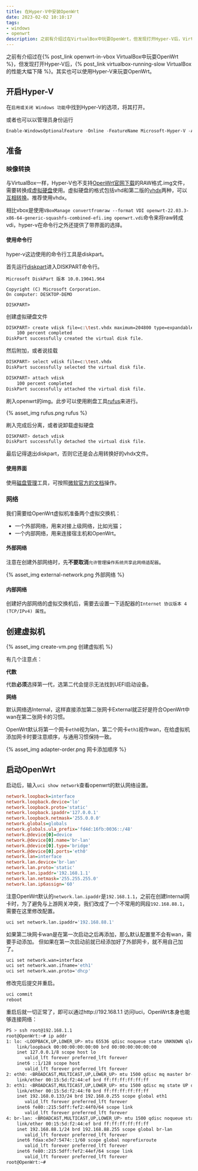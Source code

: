 ```yaml
---
title: 在Hyper-V中安装OpenWrt
date: 2023-02-02 10:10:17
tags:
- windows
- openwrt
description: 之前有介绍过在VirtualBox中玩耍OpenWrt，但发现打开Hyper-V后，VirtualBox的性能大幅下降。其实也可以使用Hyper-V来玩耍OpenWrt。
---
```

之前有介绍过在{% post_link openwrt-in-vbox VirtualBox中玩耍OpenWrt %}，但发现打开Hyper-V后，{% post_link virtualbox-running-slow VirtualBox的性能大幅下降 %}。其实也可以使用Hyper-V来玩耍OpenWrt。

## 开启Hyper-V

在`启用或关闭 Windows 功能`中找到Hyper-V的选项，将其打开。

或者也可以以管理员身份运行
```powershell
Enable-WindowsOptionalFeature -Online -FeatureName Microsoft-Hyper-V -All
```

## 准备

### 映像转换

与VirtualBox一样，Hyper-V也不支持[OpenWrt官网下载](https://openwrt.org/releases/start)的RAW格式.img文件，需要转换成[虚拟硬盘](https://learn.microsoft.com/en-us/windows-server/storage/disk-management/manage-virtual-hard-disks)使用。虚拟硬盘的格式包括vhd和第二版的[vhdx](https://learn.microsoft.com/en-us/openspecs/windows_protocols/ms-vhdx/83e061f8-f6e2-4de1-91bd-5d518a43d477)两种，可以[互相转换](https://learn.microsoft.com/en-us/troubleshoot/system-center/vmm/convert-between-vhd-vhdx-formats)。推荐使用vhdx。

相比vbox是使用`VBoxManage convertfromraw --format VDI openwrt-22.03.3-x86-64-generic-squashfs-combined-efi.img openwrt.vdi`命令来将raw转成vdi，hyper-v在命令行之外还提供了带界面的选择。

#### 使用命令行

hyper-v这边使用的命令行工具是diskpart。

首先运行[diskpart](https://learn.microsoft.com/en-us/windows-server/administration/windows-commands/diskpart)进入DISKPART命令行。
```
Microsoft DiskPart 版本 10.0.19041.964

Copyright (C) Microsoft Corporation.
On computer: DESKTOP-DEMO

DISKPART>
```

创建虚拟硬盘文件
```bash
DISKPART> create vdisk file=c:\test.vhdx maximum=204800 type=expandable
    100 percent completed
DiskPart successfully created the virtual disk file.
```

然后附加，或者说挂载
```bash
DISKPART> select vdisk file=c:\test.vhdx
DiskPart successfully selected the virtual disk file.

DISKPART> attach vdisk
    100 percent completed
DiskPart successfully attached the virtual disk file.
```

刷入openwrt的img。此步可以使用刷盘工具[rufus](https://rufus.ie/zh/)来进行。

{% asset_img rufus.png rufus %}

刷入完成后分离，或者说卸载虚拟硬盘
```bash
DISKPART> detach vdisk
DiskPart successfully detached the virtual disk file.
```

最后记得退出diskpart，否则它还是会占用转换好的vhdx文件。

#### 使用界面

使用[磁盘管理](https://learn.microsoft.com/zh-cn/windows-server/storage/disk-management/overview-of-disk-management)工具，可按照[微软官方的文档](https://learn.microsoft.com/zh-cn/windows-server/storage/disk-management/manage-virtual-hard-disks)操作。

### 网络

我们需要给OpenWrt虚拟机准备两个虚拟交换机：
- 一个外部网络，用来对接上级网络，比如光猫；
- 一个内部网络，用来连接宿主机和OpenWrt。

#### 外部网络

注意在创建外部网络时，先**不要取消**`允许管理操作系统共享此网络适配器`。

{% asset_img external-network.png 外部网络 %}

#### 内部网络

创建好内部网络的虚拟交换机后，需要去设置一下适配器的`Internet 协议版本 4 (TCP/IPv4) 属性`。

## 创建虚拟机

{% asset_img create-vm.png 创建虚拟机 %}

有几个注意点：

**代数**

代数**必须**选择第一代，选第二代会提示无法找到UEFI启动设备。

**网络**

默认网络选Internal，这样直接添加第二张网卡External就正好是符合OpenWrt中wan在第二张网卡的习惯。

OpenWrt默认将第一个网卡`eth0`视为lan，第二个网卡`eth1`视作wan，在给虚拟机添加网卡时要注意顺序，与通用习惯保持一致。

{% asset_img adapter-order.png 网卡添加顺序 %}

## 启动OpenWrt

启动后，输入`uci show network`查看openwrt的默认网络设置。
```ini
network.loopback=interface
network.loopback.device='lo'
network.loopback.proto='static'
network.loopback.ipaddr='127.0.0.1'
network.loopback.netmask='255.0.0.0'
network.globals=globals
network.globals.ula_prefix='fd4d:16fb:0036::/48'
network.@device[0]=device
network.@device[0].name='br-lan'
network.@device[0].type='bridge'
network.@device[0].ports='eth0'
network.lan=interface
network.lan.device='br-lan'
network.lan.proto='static'
network.lan.ipaddr='192.168.1.1'
network.lan.netmask='255.255.255.0'
network.lan.ip6assign='60'
```

注意OpenWrt默认的`network.lan.ipaddr`是`192.168.1.1`，之前在创建Internal网卡时，为了避免与上游网关冲突，我们改成了一个不常用的网段`192.168.88.1`，需要在这里修改配置。
```bash
uci set network.lan.ipaddr='192.168.88.1'
```

如果第二块网卡wan是在第一次启动之后再添加，那么默认配置里不会有wan，需要手动添加。
但如果在第一次启动前就已经添加好了外部网卡，就不用自己加了。
```bash
uci set network.wan=interface
uci set network.wan.ifname='eth1'
uci set network.wan.proto='dhcp'
```

修改完后提交并重启。
```bash
uci commit
reboot
```

重启后就一切正常了，即可以通过http://192.168.1.1 访问luci，OpenWrt本身也能够连接网络：
```bash
PS > ssh root@192.168.1.1
root@OpenWrt:~# ip addr
1: lo: <LOOPBACK,UP,LOWER_UP> mtu 65536 qdisc noqueue state UNKNOWN qlen 1000
    link/loopback 00:00:00:00:00:00 brd 00:00:00:00:00:00
    inet 127.0.0.1/8 scope host lo
       valid_lft forever preferred_lft forever
    inet6 ::1/128 scope host
       valid_lft forever preferred_lft forever
2: eth0: <BROADCAST,MULTICAST,UP,LOWER_UP> mtu 1500 qdisc mq master br-lan state UP qlen 1000
    link/ether 00:15:5d:f2:44:ef brd ff:ff:ff:ff:ff:ff
3: eth1: <BROADCAST,MULTICAST,UP,LOWER_UP> mtu 1500 qdisc mq state UP qlen 1000
    link/ether 00:15:5d:f2:44:f0 brd ff:ff:ff:ff:ff:ff
    inet 192.168.0.133/24 brd 192.168.0.255 scope global eth1
       valid_lft forever preferred_lft forever
    inet6 fe80::215:5dff:fef2:44f0/64 scope link
       valid_lft forever preferred_lft forever
4: br-lan: <BROADCAST,MULTICAST,UP,LOWER_UP> mtu 1500 qdisc noqueue state UP qlen 1000
    link/ether 00:15:5d:f2:44:ef brd ff:ff:ff:ff:ff:ff
    inet 192.168.88.1/24 brd 192.168.88.255 scope global br-lan
       valid_lft forever preferred_lft forever
    inet6 fdaa:e3e7:5474::1/60 scope global noprefixroute
       valid_lft forever preferred_lft forever
    inet6 fe80::215:5dff:fef2:44ef/64 scope link
       valid_lft forever preferred_lft forever
root@OpenWrt:~#
```
